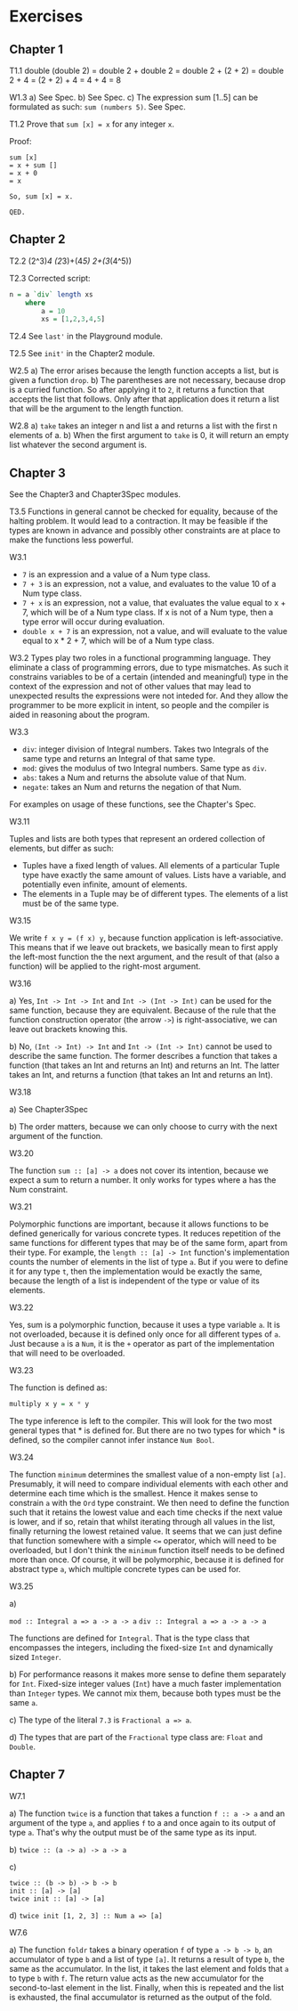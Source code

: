 # Exercises

## Chapter 1

T1.1
double (double 2)
= double 2 + double 2
= double 2 + (2 + 2)
= double 2 + 4
= (2 + 2) + 4
= 4 + 4
= 8

W1.3
a) See Spec.
b) See Spec.
c) The expression sum [1..5] can be formulated as such: `sum (numbers 5)`. See Spec.

T1.2
Prove that `sum [x] = x` for any integer `x`.

Proof:

```
sum [x]
= x + sum []
= x + 0
= x

So, sum [x] = x.

QED.
```

## Chapter 2

T2.2
(2^3)*4
(2*3)+(4*5)
2+(3*(4^5))

T2.3
Corrected script:

```haskell
n = a `div` length xs
    where
        a = 10
        xs = [1,2,3,4,5]
```

T2.4
See `last'` in the Playground module.

T2.5
See `init'` in the Chapter2 module.

W2.5
a) The error arises because the length function accepts a list, but is given a function `drop`.
b) The parentheses are not necessary, because drop is a curried function. So after applying it to `2`, it returns a function that accepts the list that follows. Only after that application does it return a list that will be the argument to the length function.

W2.8
a) `take` takes an integer n and list a and returns a list with the first n elements of a.
b) When the first argument to `take` is 0, it will return an empty list whatever the second argument is.

## Chapter 3

See the Chapter3 and Chapter3Spec modules.

T3.5
Functions in general cannot be checked for equality, because of the halting problem. It would lead to a contraction. It may be feasible if the types are known in advance and possibly other constraints are at place to make the functions less powerful.

W3.1

- `7` is an expression and a value of a Num type class.
- `7 + 3` is an expression, not a value, and evaluates to the value 10 of a Num type class.
- `7 + x` is an expression, not a value, that evaluates the value equal to x + 7, which will be of a Num type class. If x is not of a Num type, then a type error will occur during evaluation.
- `double x + 7` is an expression, not a value, and will evaluate to the value equal to x * 2 + 7, which will be of a Num type class.

W3.2
Types play two roles in a functional programming language. They eliminate a class of programming errors, due to type mismatches. As such it constrains variables to be of a certain (intended and meaningful) type in the context of the expression and not of other values that may lead to unexpected results the expressions were not inteded for. And they allow the programmer to be more explicit in intent, so people and the compiler is aided in reasoning about the program.

W3.3

- `div`: integer division of Integral numbers. Takes two Integrals of the same type and returns an Integral of that same type.
- `mod`: gives the modulus of two Integral numbers. Same type as `div`.
- `abs`: takes a Num and returns the absolute value of that Num.
- `negate`: takes an Num and returns the negation of that Num.

For examples on usage of these functions, see the Chapter's Spec.

W3.11

Tuples and lists are both types that represent an ordered collection of elements, but differ as such:

- Tuples have a fixed length of values. All elements of a particular Tuple type have exactly the same amount of values. Lists have a variable, and potentially even infinite, amount of elements.
- The elements in a Tuple may be of different types. The elements of a list must be of the same type.

W3.15

We write `f x y = (f x) y`, because function application is left-associative. This means that if we leave out brackets, we basically mean to first apply the left-most function the the next argument, and the result of that (also a function) will be applied to the right-most argument.


W3.16

a) Yes, `Int -> Int -> Int` and `Int -> (Int -> Int)` can be used for the same function, because they are equivalent. Because of the rule that the function construction operator (the arrow `->`) is right-associative, we can leave out brackets knowing this.

b) No, `(Int -> Int) -> Int` and `Int -> (Int -> Int)` cannot be used to describe the same function. The former describes a function that takes a function (that takes an Int and returns an Int) and returns an Int. The latter takes an Int, and returns a function (that takes an Int and returns an Int).

W3.18

a) See Chapter3Spec

b) The order matters, because we can only choose to curry with the next argument of the function.

W3.20

The function `sum :: [a] -> a` does not cover its intention, because we expect a sum to return a number. It only works for types where a has the Num constraint.

W3.21

Polymorphic functions are important, because it allows functions to be defined generically for various concrete types. It reduces repetition of the same functions for different types that may be of the same form, apart from their type. For example, the `length :: [a] -> Int` function's implementation counts the number of elements in the list of type `a`. But if you were to define it for any type `t`, then the implementation would be exactly the same, because the length of a list is independent of the type or value of its elements.

W3.22

Yes, sum is a polymorphic function, because it uses a type variable `a`. It is not overloaded, because it is defined only once for all different types of `a`. Just because `a` is a `Num`, it is the `+` operator as part of the implementation that will need to be overloaded.

W3.23

The function is defined as:

```haskell
multiply x y = x * y
```

The type inference is left to the compiler. This will look for the two most general types that * is defined for. But there are no two types for which * is defined, so the compiler cannot infer instance `Num Bool`.

W3.24

The function `minimum` determines the smallest value of a non-empty list `[a]`. Presumably, it will need to compare individual elements with each other and determine each time which is the smallest. Hence it makes sense to constrain `a` with the `Ord` type constraint. We then need to define the function such that it retains the lowest value and each time checks if the next value is lower, and if so, retain that whilst iterating through all values in the list, finally returning the lowest retained value. It seems that we can just define that function somewhere with a simple `<=` operator, which will need to be overloaded, but I don't think the `minimum` function itself needs to be defined more than once. Of course, it will be polymorphic, because it is defined for abstract type `a`, which multiple concrete types can be used for.


W3.25

a)

`mod :: Integral a => a -> a -> a`
`div :: Integral a => a -> a -> a`

The functions are defined for `Integral`. That is the type class that encompasses the integers, including the fixed-size `Int` and dynamically sized `Integer`.

b) For performance reasons it makes more sense to define them separately for `Int`. Fixed-size integer values (`Int`) have a much faster implementation than `Integer` types. We cannot mix them, because both types must be the same `a`.

c) The type of the literal `7.3` is `Fractional a => a`.

d) The types that are part of the `Fractional` type class are: `Float` and `Double`.

## Chapter 7

W7.1

a) The function `twice` is a function that takes a function `f :: a -> a` and an argument of the type `a`, and applies `f` to a and once again to its output of type `a`. That's why the output must be of the same type as its input.

b) `twice :: (a -> a) -> a -> a`

c)

```
twice :: (b -> b) -> b -> b
init :: [a] -> [a]
twice init :: [a] -> [a]
```

d) `twice init [1, 2, 3] :: Num a => [a]`

W7.6

a) The function `foldr` takes a binary operation `f` of type `a -> b -> b`, an accumulator of type `b` and a list of type `[a]`. It returns a result of type `b`, the same as the accumulator. In the list, it takes the last element and folds that `a` to type `b` with `f`. The return value acts as the new accumulator for the second-to-last element in the list. Finally, when this is repeated and the list is exhausted, the final accumulator is returned as the output of the fold.
